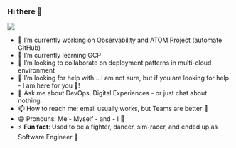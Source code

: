 ### Hi there 👋

![](https://komarev.com/ghpvc/?username=wrzolekLukasz&color=blue&style=for-the-badge&label=I+SEE+YOU&base=1000)

<!--
**wrzolekLukasz/wrzolekLukasz** is a ✨ _special_ ✨ repository because its `README.md` (this file) appears on your GitHub profile.
-->
- 🔭 I’m currently working on Observability and ATOM Project (automate GitHub)
- 🌱 I’m currently learning GCP
- 👯 I’m looking to collaborate on deployment patterns in multi-cloud environment
- 🤔 I’m looking for help with... I am not sure, but if you are looking for help - I am here for you 🙏!
- 💬 Ask me about DevOps, Digital Experiences - or just chat about nothing.
- 📫 How to reach me: email usually works, but Teams are better 🍻
- 😄 Pronouns: Me - Myself - and - I 👀
- ⚡ **Fun fact**: Used to be a fighter, dancer, sim-racer, and ended up as Software Engineer 👾


